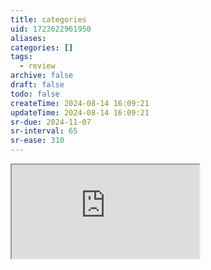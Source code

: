 ```yaml
---
title: categories
uid: 1723622961950
aliases:
categories: []
tags:
  - review
archive: false
draft: false
todo: false
createTime: 2024-08-14 16:09:21
updateTime: 2024-08-14 16:09:21
sr-due: 2024-11-07
sr-interval: 65
sr-ease: 310
---
```


<iframe
  class="iframe_full"
  src="https://dict.youdao.com/result?word=categories&lang=en"
>
</iframe>
